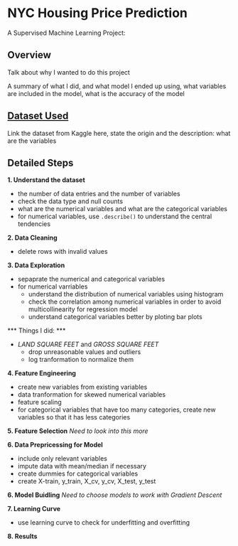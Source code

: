 # NYC Housing Price Prediction
A Supervised Machine Learning Project: 

## Overview
Talk about why I wanted to do this project

A summary of what I did, and what model I ended up using, what variables are included in the model, what is the accuracy of the model

## [Dataset Used](https://www1.nyc.gov/site/finance/taxes/property-rolling-sales-data.page)
Link the dataset from Kaggle here, state the origin and the description: what are the variables

## Detailed Steps
**1. Understand the dataset**
- the number of data entries and the number of variables
- check the data type and null counts
- what are the numerical variables and what are the categorical variables
- for numerical variables, use `.describe()` to understand the central tendencies

**2. Data Cleaning**
- delete rows with invalid values

**3. Data Exploration**
- sepaprate the numerical and categorical variables
- for numerical varriables
   - understand the distribution of numerical variables using histogram
   - check the correlation among numerical variables in order to avoid multicollinearity for regression model
   - understand categorical variables better by ploting bar plots
   
*** Things I did: ***
- *LAND SQUARE FEET* and *GROSS SQUARE FEET*
   - drop unreasonable values and outliers
   - log tranformation to normalize them

**4. Feature Engineering**
- create new variables from existing variables
- data tranformation for skewed numerical variables 
- feature scaling
- for categorical variables that have too many categories, create new variables so that it has less categories

**5. Feature Selection**
*Need to look into this more*

**6. Data Prepricessing for Model**
- include only relevant variables
- impute data with mean/median if necessary
- create dummies for categorical variables
- create X-train, y_train, X_cv, y_cv, X_test, y_test

**6. Model Buidling**
*Need to choose models to work with*
*Gradient Descent*

**7. Learning Curve**
- use learning curve to check for underfitting and overfitting

**8. Results**
